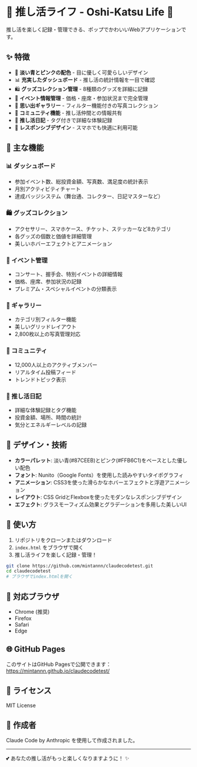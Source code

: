 # 🌸 推し活ライフ - Oshi-Katsu Life 🌸

推し活を楽しく記録・管理できる、ポップでかわいいWebアプリケーションです。

## ✨ 特徴

- 💖 **淡い青とピンクの配色** - 目に優しく可愛らしいデザイン
- 📊 **充実したダッシュボード** - 推し活の統計情報を一目で確認
- 🛍️ **グッズコレクション管理** - 8種類のグッズを詳細に記録
- 📅 **イベント情報管理** - 価格・座席・参加状況まで完全管理
- 📸 **思い出ギャラリー** - フィルター機能付きの写真コレクション
- 👥 **コミュニティ機能** - 推し活仲間との情報共有
- 📔 **推し活日記** - タグ付きで詳細な体験記録
- 📱 **レスポンシブデザイン** - スマホでも快適に利用可能

## 🎯 主な機能

### 📊 ダッシュボード
- 参加イベント数、総投資金額、写真数、満足度の統計表示
- 月別アクティビティチャート
- 達成バッジシステム（舞台通、コレクター、日記マスターなど）

### 🛍️ グッズコレクション
- アクセサリー、スマホケース、チケット、ステッカーなど8カテゴリ
- 各グッズの個数と価値を詳細管理
- 美しいホバーエフェクトとアニメーション

### 📅 イベント管理
- コンサート、握手会、特別イベントの詳細情報
- 価格、座席、参加状況の記録
- プレミアム・スペシャルイベントの分類表示

### 📸 ギャラリー
- カテゴリ別フィルター機能
- 美しいグリッドレイアウト
- 2,800枚以上の写真管理対応

### 👥 コミュニティ
- 12,000人以上のアクティブメンバー
- リアルタイム投稿フィード
- トレンドトピック表示

### 📔 推し活日記
- 詳細な体験記録とタグ機能
- 投資金額、場所、時間の統計
- 気分とエネルギーレベルの記録

## 🎨 デザイン・技術

- **カラーパレット**: 淡い青(#87CEEB)とピンク(#FFB6C1)をベースとした優しい配色
- **フォント**: Nunito（Google Fonts）を使用した読みやすいタイポグラフィ
- **アニメーション**: CSS3を使った滑らかなホバーエフェクトと浮遊アニメーション
- **レイアウト**: CSS GridとFlexboxを使ったモダンなレスポンシブデザイン
- **エフェクト**: グラスモーフィズム効果とグラデーションを多用した美しいUI

## 🚀 使い方

1. リポジトリをクローンまたはダウンロード
2. `index.html` をブラウザで開く
3. 推し活ライフを楽しく記録・管理！

```bash
git clone https://github.com/mintannn/claudecodetest.git
cd claudecodetest
# ブラウザでindex.htmlを開く
```

## 📱 対応ブラウザ

- Chrome (推奨)
- Firefox
- Safari
- Edge

## 🌐 GitHub Pages

このサイトはGitHub Pagesで公開できます：
https://mintannn.github.io/claudecodetest/

## 📄 ライセンス

MIT License

## 🤖 作成者

Claude Code by Anthropic を使用して作成されました。

---

💕 あなたの推し活がもっと楽しくなりますように！ ✨